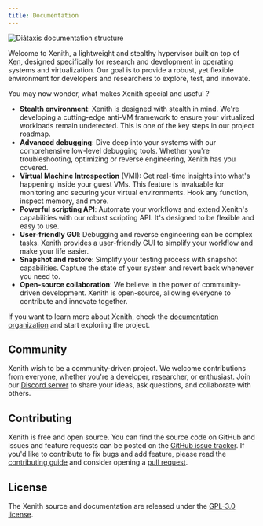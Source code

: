 ```yaml
---
title: Documentation
---
```


![Diátaxis documentation structure](/images/xenith-banner-rounded.png)

Welcome to Xenith, a lightweight and stealthy hypervisor built on top of [Xen](https://xenproject.org/projects/hypervisor/), designed specifically for research and development in operating systems and virtualization. Our goal is to provide a robust, yet flexible environment for developers and researchers to explore, test, and innovate.

You may now wonder, what makes Xenith special and useful ?

- **Stealth environment**: Xenith is designed with stealth in mind. We're developing a cutting-edge anti-VM framework to ensure your virtualized workloads remain undetected. This is one of the key steps in our project roadmap.
- **Advanced debugging**: Dive deep into your systems with our comprehensive low-level debugging tools. Whether you're troubleshooting, optimizing or reverse engineering, Xenith has you covered.
- **Virtual Machine Introspection** (VMI): Get real-time insights into what's happening inside your guest VMs. This feature is invaluable for monitoring and securing your virtual environments. Hook any function, inspect memory, and more.
- **Powerful scripting API**: Automate your workflows and extend Xenith's capabilities with our robust scripting API. It's designed to be flexible and easy to use.
- **User-friendly GUI**: Debugging and reverse engineering can be complex tasks. Xenith provides a user-friendly GUI to simplify your workflow and make your life easier.
- **Snapshot and restore**: Simplify your testing process with snapshot capabilities. Capture the state of your system and revert back whenever you need to.
- **Open-source collaboration**: We believe in the power of community-driven development. Xenith is open-source, allowing everyone to contribute and innovate together.

If you want to learn more about Xenith, check the [documentation organization](documentation.md) and start exploring the project.

## Community

Xenith wish to be a community-driven project. We welcome contributions from everyone, whether you're a developer, researcher, or enthusiast. Join our [Discord server](https://discord.gg/ABBtPA8exa) to share your ideas, ask questions, and collaborate with others.

## Contributing

Xenith is free and open source. You can find the source code on GitHub and issues and feature requests can be posted on the [GitHub issue tracker](https://github.com/xenith-re/xenith/issues).
If you'd like to contribute to fix bugs and add feature, please read the [contributing guide](https://xenith.re/docs/development/contributing/) and consider opening a [pull request](https://github.com/xenith-re/xenith/pulls).

## License

The Xenith source and documentation are released under the [GPL-3.0 license](https://www.gnu.org/licenses/gpl-3.0.en.html).
